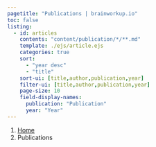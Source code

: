 ```yaml
---
pagetitle: "Publications | brainworkup.io"
toc: false
listing:
  - id: articles
    contents: "content/publication/*/**.md"
    template: ./ejs/article.ejs
    categories: true
    sort:
      - "year desc"
      - "title"
    sort-ui: [title,author,publication,year]
    filter-ui: [title,author,publication,year]
    page-size: 10
    field-display-names: 
      publication: "Publication"
      year: "Year"
---
```


<nav aria-label="breadcrumb">
  <ol class="breadcrumb">
    <li class="breadcrumb-item"><a href="index.html">Home</a></li>
    <li class="breadcrumb-item active" aria-current="page">Publications</li>
  </ol>
</nav>
